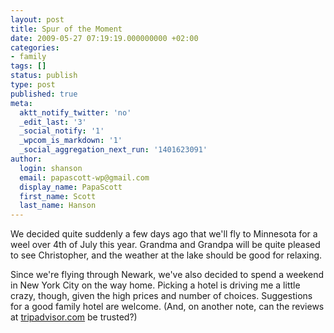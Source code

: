 ```yaml
---
layout: post
title: Spur of the Moment
date: 2009-05-27 07:19:19.000000000 +02:00
categories:
- family
tags: []
status: publish
type: post
published: true
meta:
  aktt_notify_twitter: 'no'
  _edit_last: '3'
  _social_notify: '1'
  _wpcom_is_markdown: '1'
  _social_aggregation_next_run: '1401623091'
author:
  login: shanson
  email: papascott-wp@gmail.com
  display_name: PapaScott
  first_name: Scott
  last_name: Hanson
---
```

<p>We decided quite suddenly a few days ago that we'll fly to Minnesota for a weel over 4th of July this year. Grandma and Grandpa will be quite pleased to see Christopher, and the weather at the lake should be good for relaxing.</p>
<p>Since we're flying through Newark, we've also decided to spend a weekend in New York City on the way home. Picking a hotel is driving me a little crazy, though, given the high prices and number of choices. Suggestions for a good family hotel are welcome. (And, on another note, can the reviews at <a href="http://www.tripadvisor.com/Hotels-g60763-New_York_City_New_York-Hotels.html">tripadvisor.com</a> be trusted?)</p>
